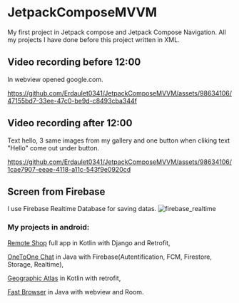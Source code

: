 # JetpackComposeMVVM
My first project in Jetpack compose and Jetpack Compose Navigation. All my  projects I have done before this project written in XML.


## Video recording before 12:00
In webview opened google.com. 

https://github.com/Erdaulet0341/JetpackComposeMVVM/assets/98634106/47155bd7-33ee-47c0-be9d-c8493cba344f

## Video recording after 12:00
Text hello, 3 same images from my gallery and one button when cliking text "Hello" come out under button. 

https://github.com/Erdaulet0341/JetpackComposeMVVM/assets/98634106/1cae7907-eeae-4118-a11c-543f9e0920cd


## Screen from Firebase 
I use Firebase Realtime Database for saving datas.
![firebase_realtime](https://github.com/Erdaulet0341/JetpackComposeMVVM/assets/98634106/4cb97ff3-2c3d-48d6-bc1c-d41e1a4f8a6b)



### My projects in android: 
[Remote Shop](https://github.com/Erdaulet0341/AndroidStudioProjects/tree/master/RemoteShop) full app in Kotlin with Django and Retrofit,

[OneToOne Chat](https://github.com/Erdaulet0341/OneToOne-Chat)  in Java with Firebase(Autentification, FCM, Firestore, Storage, Realtime),

[Geographic Atlas](https://github.com/Erdaulet0341/Geographic-Atlas) in Kotlin with retrofit,

[Fast Browser](https://github.com/Erdaulet0341/Fast-Browser-KZ) in Java with webview and Room.
